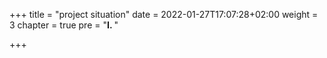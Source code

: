 +++
title = "project situation"
date = 2022-01-27T17:07:28+02:00
weight = 3
chapter = true
pre = "<b>I. </b>"

+++